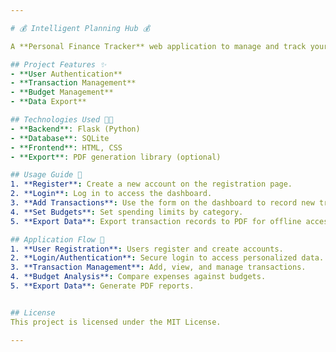```yaml
---

# 💰 Intelligent Planning Hub 💰

A **Personal Finance Tracker** web application to manage and track your finances effectively. This project is built using Flask for the backend and SQLite for the database, offering features like user authentication, transaction management, budget setting, and data export.

## Project Features ✨
- **User Authentication**
- **Transaction Management**
- **Budget Management**
- **Data Export**

## Technologies Used 🧑‍💻
- **Backend**: Flask (Python)
- **Database**: SQLite
- **Frontend**: HTML, CSS
- **Export**: PDF generation library (optional)

## Usage Guide 📒
1. **Register**: Create a new account on the registration page.
2. **Login**: Log in to access the dashboard.
3. **Add Transactions**: Use the form on the dashboard to record new transactions.
4. **Set Budgets**: Set spending limits by category.
5. **Export Data**: Export transaction records to PDF for offline access.

## Application Flow 🧭
1. **User Registration**: Users register and create accounts.
2. **Login/Authentication**: Secure login to access personalized data.
3. **Transaction Management**: Add, view, and manage transactions.
4. **Budget Analysis**: Compare expenses against budgets.
5. **Export Data**: Generate PDF reports.


## License
This project is licensed under the MIT License.

---
```

